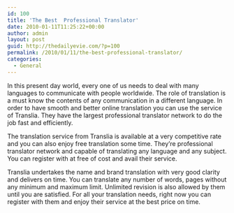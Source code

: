 ```yaml
---
id: 100
title: 'The Best  Professional Translator'
date: 2010-01-11T11:25:22+00:00
author: admin
layout: post
guid: http://thedailyevie.com/?p=100
permalink: /2010/01/11/the-best-professional-translator/
categories:
  - General
---
```

In this present day world, every one of us needs to deal with many languages to communicate with people worldwide. The role of translation is a must know the contents of any communication in a different language. In order to have smooth and better online translation you can use the service of Translia. They have the largest professional translator network to do the job fast and efficiently.

The translation service from Translia is available at a very competitive rate and you can also enjoy free translation some time. They&#8217;re professional translator network and capable of translating any language and any subject. You can register with at free of cost and avail their service.

Translia undertakes the name and brand translation with very good clarity and delivers on time. You can translate any number of words, pages without any minimum and maximum limit. Unlimited revision is also allowed by them until you are satisfied. For all your translation needs, right now you can register with them and enjoy their service at the best price on time.
